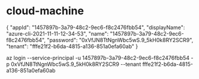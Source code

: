 # cloud-machine

{
  "appId": "1457897b-3a79-48c2-9ec6-f8c2476fbb54",
  "displayName": "azure-cli-2021-11-11-12-34-53",
  "name": "1457897b-3a79-48c2-9ec6-f8c2476fbb54",
  "password": "0xVfJN8TtNgnWbc5wS.9_5kH0k8RY2SCR9",
  "tenant": "fffe21f2-b6da-4815-a136-851a0efa60ab"
}

az login --service-principal -u 1457897b-3a79-48c2-9ec6-f8c2476fbb54 -p 0xVfJN8TtNgnWbc5wS.9_5kH0k8RY2SCR9  --tenant fffe21f2-b6da-4815-a136-851a0efa60ab

